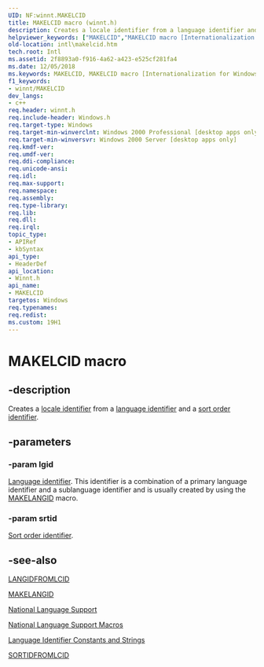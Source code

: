 ```yaml
---
UID: NF:winnt.MAKELCID
title: MAKELCID macro (winnt.h)
description: Creates a locale identifier from a language identifier and a sort order identifier.
helpviewer_keywords: ["MAKELCID","MAKELCID macro [Internationalization for Windows Applications]","_win32_MAKELCID","intl.makelcid","winnt/MAKELCID"]
old-location: intl\makelcid.htm
tech.root: Intl
ms.assetid: 2f8893a0-f916-4a62-a423-e525cf281fa4
ms.date: 12/05/2018
ms.keywords: MAKELCID, MAKELCID macro [Internationalization for Windows Applications], _win32_MAKELCID, intl.makelcid, winnt/MAKELCID
f1_keywords:
- winnt/MAKELCID
dev_langs:
- c++
req.header: winnt.h
req.include-header: Windows.h
req.target-type: Windows
req.target-min-winverclnt: Windows 2000 Professional [desktop apps only]
req.target-min-winversvr: Windows 2000 Server [desktop apps only]
req.kmdf-ver: 
req.umdf-ver: 
req.ddi-compliance: 
req.unicode-ansi: 
req.idl: 
req.max-support: 
req.namespace: 
req.assembly: 
req.type-library: 
req.lib: 
req.dll: 
req.irql: 
topic_type:
- APIRef
- kbSyntax
api_type:
- HeaderDef
api_location:
- Winnt.h
api_name:
- MAKELCID
targetos: Windows
req.typenames: 
req.redist: 
ms.custom: 19H1
---
```


# MAKELCID macro

## -description

Creates a <a href="https://docs.microsoft.com/windows/win32/intl/locale-identifiers">locale identifier</a> from a <a href="https://docs.microsoft.com/windows/win32/intl/language-identifiers">language identifier</a> and a <a href="https://docs.microsoft.com/windows/desktop/intl/sort-order-identifiers">sort order identifier</a>.

## -parameters

### -param lgid

[Language identifier](https://docs.microsoft.com/windows/win32/intl/language-identifiers). This identifier is a combination of a primary language identifier and a sublanguage identifier and is usually created by using the <a href="https://docs.microsoft.com/windows/win32/api/winnt/nf-winnt-makelangid">MAKELANGID</a> macro.

### -param srtid

[Sort order identifier](https://docs.microsoft.com/windows/win32/intl/sort-order-identifiers). 

## -see-also

<a href="https://docs.microsoft.com/windows/win32/api/winnt/nf-winnt-langidfromlcid">LANGIDFROMLCID</a>

<a href="https://docs.microsoft.com/windows/win32/api/winnt/nf-winnt-makelangid">MAKELANGID</a>

<a href="https://docs.microsoft.com/windows/win32/intl/national-language-support">National Language Support</a>

<a href="https://docs.microsoft.com/windows/win32/intl/national-language-support-macros">National Language Support Macros</a>

<a href="https://docs.microsoft.com/windows/win32/intl/language-identifier-constants-and-strings">Language Identifier Constants and Strings</a>

<a href="https://docs.microsoft.com/windows/win32/api/winnt/nf-winnt-sortidfromlcid">SORTIDFROMLCID</a>
